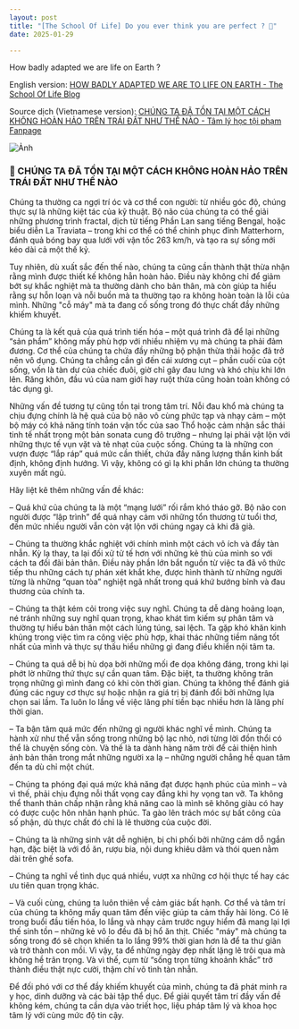 ```yaml
---
layout: post
title: "[The School Of Life] Do you ever think you are perfect ? 🤔" 
date: 2025-01-29

---
```


How badly adapted we are life on Earth ?

English version: [HOW BADLY ADAPTED WE ARE TO LIFE ON EARTH - The School Of Life Blog](https://www.theschooloflife.com/article/how-badly-adapted-we-are-to-life-on-earth/)

Source dịch (Vietnamese version): [CHÚNG TA ĐÃ TỒN TẠI MỘT CÁCH KHÔNG HOÀN HẢO TRÊN TRÁI ĐẤT NHƯ THẾ NÀO  - Tâm lý học tội phạm Fanpage](https://www.facebook.com/share/p/1VRcbQxdc6/)

![Ảnh](https://scontent.fsgn6-1.fna.fbcdn.net/v/t39.30808-6/474810706_597876599544068_7446206189402424275_n.jpg?stp=dst-jpg_s1080x2048_tt6&_nc_cat=109&ccb=1-7&_nc_sid=f727a1&_nc_eui2=AeEK_Lvv-Vmd064wVo2wxh__QVHCDOUY35VBUcIM5Rjflb4VDv0KkYOpkSxqn8Idh79PzIA5Ao_3UDH_4DxbrRIN&_nc_ohc=kKuyjhY4VU0Q7kNvgFlMoLy&_nc_oc=Adg-vpMg7sXddLh4EzPP_Kx38VLmN-pQlYZk_WNWeomr0JKqqjUrvueKXhfVKAXML9A&_nc_zt=23&_nc_ht=scontent.fsgn6-1.fna&_nc_gid=AxYLLnTn7VJr_ZAAptT0Z3N&oh=00_AYAb6JI7eddxYLLjC5yHgZ-GGphoH3tPRAI5cduE5TIGlQ&oe=679FD0CA)


### 🌼 CHÚNG TA ĐÃ TỒN TẠI MỘT CÁCH KHÔNG HOÀN HẢO TRÊN TRÁI ĐẤT NHƯ THẾ NÀO

Chúng ta thường ca ngợi trí óc và cơ thể con người: từ nhiều góc độ, chúng thực sự là những kiệt tác của kỹ thuật. Bộ não của chúng ta có thể giải những phương trình fractal, dịch từ tiếng Phần Lan sang tiếng Bengal, hoặc biểu diễn La Traviata – trong khi cơ thể có thể chinh phục đỉnh Matterhorn, đánh quả bóng bay qua lưới với vận tốc 263 km/h, và tạo ra sự sống mới kéo dài cả một thế kỷ.

Tuy nhiên, dù xuất sắc đến thế nào, chúng ta cũng cần thành thật thừa nhận rằng mình được thiết kế không hẳn hoàn hảo. Điều này không chỉ để giảm bớt sự khắc nghiệt mà ta thường dành cho bản thân, mà còn giúp ta hiểu rằng sự hỗn loạn và nỗi buồn mà ta thường tạo ra không hoàn toàn là lỗi của mình. Những "cỗ máy" mà ta đang cố sống trong đó thực chất đầy những khiếm khuyết.

Chúng ta là kết quả của quá trình tiến hóa – một quá trình đã để lại những “sản phẩm” không mấy phù hợp với nhiều nhiệm vụ mà chúng ta phải đảm đương. Cơ thể của chúng ta chứa đầy những bộ phận thừa thãi hoặc đã trở nên vô dụng. Chúng ta chẳng cần gì đến cái xương cụt – phần cuối của cột sống, vốn là tàn dư của chiếc đuôi, giờ chỉ gây đau lưng và khó chịu khi lớn lên. Răng khôn, đầu vú của nam giới hay ruột thừa cũng hoàn toàn không có tác dụng gì.

Những vấn đề tương tự cũng tồn tại trong tâm trí. Nỗi đau khổ mà chúng ta chịu đựng chính là hệ quả của bộ não vô cùng phức tạp và nhạy cảm – một bộ máy có khả năng tính toán vận tốc của sao Thổ hoặc cảm nhận sắc thái tinh tế nhất trong một bản sonata cung đô trưởng – nhưng lại phải vật lộn với những thực tế vụn vặt và tẻ nhạt của cuộc sống. Chúng ta là những con vượn được “lắp ráp” quá mức cần thiết, chứa đầy năng lượng thần kinh bất định, không định hướng. Vì vậy, không có gì lạ khi phần lớn chúng ta thường xuyên mất ngủ.

Hãy liệt kê thêm những vấn đề khác:

– Quá khứ của chúng ta là một “mạng lưới” rối rắm khó tháo gỡ. Bộ não con người được “lập trình” để quá nhạy cảm với những tổn thương từ tuổi thơ, đến mức nhiều người vẫn còn vật lộn với chúng ngay cả khi đã già.

– Chúng ta thường khắc nghiệt với chính mình một cách vô ích và đầy tàn nhẫn. Kỳ lạ thay, ta lại đối xử tử tế hơn với những kẻ thù của mình so với cách ta đối đãi bản thân. Điều này phần lớn bắt nguồn từ việc ta đã vô thức tiếp thu những cách tự phán xét khắt khe, được hình thành từ những người từng là những “quan tòa” nghiệt ngã nhất trong quá khứ bướng bỉnh và đau thương của chính ta.

– Chúng ta thật kém cỏi trong việc suy nghĩ. Chúng ta dễ dàng hoảng loạn, né tránh những suy nghĩ quan trọng, khao khát tìm kiếm sự phân tâm và thường tự hiểu bản thân một cách lúng túng, sai lệch. Ta gặp khó khăn kinh khủng trong việc tìm ra công việc phù hợp, khai thác những tiềm năng tốt nhất của mình và thực sự thấu hiểu những gì đang điều khiển nội tâm ta.

– Chúng ta quá dễ bị hù dọa bởi những mối đe dọa không đáng, trong khi lại phớt lờ những thứ thực sự cần quan tâm. Đặc biệt, ta thường không trân trọng những gì mình đang có khi còn thời gian. Chúng ta không thể đánh giá đúng các nguy cơ thực sự hoặc nhận ra giá trị bị đánh đổi bởi những lựa chọn sai lầm. Ta luôn lo lắng về việc lãng phí tiền bạc nhiều hơn là lãng phí thời gian.

– Ta bận tâm quá mức đến những gì người khác nghĩ về mình. Chúng ta hành xử như thể vẫn sống trong những bộ lạc nhỏ, nơi từng lời đồn thổi có thể là chuyện sống còn. Và thế là ta dành hàng năm trời để cải thiện hình ảnh bản thân trong mắt những người xa lạ – những người chẳng hề quan tâm đến ta dù chỉ một chút.

– Chúng ta phóng đại quá mức khả năng đạt được hạnh phúc của mình – và vì thế, phải chịu đựng nỗi thất vọng cay đắng khi hy vọng tan vỡ. Ta không thể thanh thản chấp nhận rằng khả năng cao là mình sẽ không giàu có hay có được cuộc hôn nhân hạnh phúc. Ta gào lên trách móc sự bất công của số phận, dù thực chất đó chỉ là lẽ thường của cuộc đời.

– Chúng ta là những sinh vật dễ nghiện, bị chi phối bởi những cám dỗ ngắn hạn, đặc biệt là với đồ ăn, rượu bia, nội dung khiêu dâm và thói quen nằm dài trên ghế sofa.

– Chúng ta nghĩ về tình dục quá nhiều, vượt xa những cơ hội thực tế hay các ưu tiên quan trọng khác.

– Và cuối cùng, chúng ta luôn thiên về cảm giác bất hạnh. Cơ thể và tâm trí của chúng ta không mấy quan tâm đến việc giúp ta cảm thấy hài lòng. Có lẽ trong buổi đầu tiến hóa, lo lắng và nhạy cảm trước nguy hiểm đã mang lại lợi thế sinh tồn – những kẻ vô lo đều đã bị hổ ăn thịt. Chiếc "máy" mà chúng ta sống trong đó sẽ chọn khiến ta lo lắng 99% thời gian hơn là để ta thư giãn và trở thành con mồi. Vì vậy, ta để những ngày đẹp nhất lặng lẽ trôi qua mà không hề trân trọng. Và vì thế, cụm từ “sống trọn từng khoảnh khắc” trở thành điều thật nực cười, thậm chí vô tình tàn nhẫn.

Để đối phó với cơ thể đầy khiếm khuyết của mình, chúng ta đã phát minh ra y học, dinh dưỡng và các bài tập thể dục. Để giải quyết tâm trí đầy vấn đề không kém, chúng ta cần dựa vào triết học, liệu pháp tâm lý và khoa học tâm lý với cùng mức độ tin cậy.